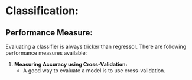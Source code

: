 # Classification:

## Performance Measure:
Evaluating a classifier is always tricker than regressor. There are following performance measures available:

1. **Measuring Accuracy using Cross-Validation:**
   - A good way to evaluate a model is to use cross-validation.

